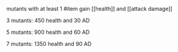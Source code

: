 mutants with at least 1 #item gain [[health]] and [[attack damage]]

3 mutants: 450 health and 30 AD

5 mutants: 900 health and 60 AD

7 mutants: 1350 health and 90 AD